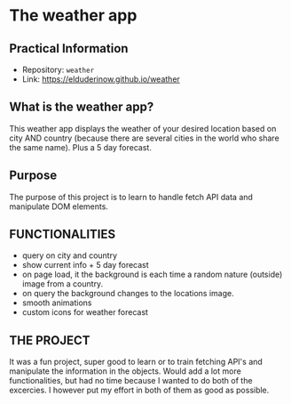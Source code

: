# The weather app

## Practical Information

* Repository: `weather`
* Link: https://elduderinow.github.io/weather

## What is the weather app?
This weather app displays the weather of your desired location based on city AND country (because there are several cities in the world who share the same name). Plus a 5 day forecast.

## Purpose
The purpose of this project is to learn to handle fetch API data and manipulate DOM elements.

## FUNCTIONALITIES
- query on city and country
- show current info + 5 day forecast
- on page load, it the background is each time a random nature (outside) image from a country.
- on query the background changes to the locations image.
- smooth animations
- custom icons for weather forecast

## THE PROJECT
It was a fun project, super good to learn or to train fetching API's and manipulate the information in the objects. Would add a lot more functionalities, but had no time because I wanted to do both of the excercies. I however put my effort in both of them as good as possible.


